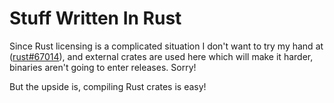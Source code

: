 # Stuff Written In Rust

Since Rust licensing is a complicated situation I don't want to try my hand at ([rust#67014](https://github.com/rust-lang/rust/issues/67014)), and external crates are used here which will make it harder, binaries aren't going to enter releases. Sorry!

But the upside is, compiling Rust crates is easy!
